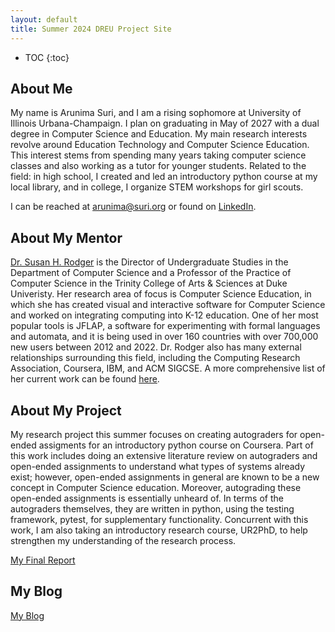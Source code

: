 ```yaml
---
layout: default
title: Summer 2024 DREU Project Site
---
```


* TOC
{:toc}

## About Me

My name is Arunima Suri, and I am a rising sophomore at University of Illinois Urbana-Champaign. I plan on graduating in May of 2027 with a dual degree in Computer Science and Education. My main research interests revolve around Education Technology and Computer Science Education. This interest stems from spending many years taking computer science classes and also working as a tutor for younger students. Related to the field: in high school, I created and led an introductory python course at my local library, and in college, I organize STEM workshops for girl scouts.  

I can be reached at arunima@suri.org or found on [LinkedIn](https://www.linkedin.com/in/arunima-suri-b3b053257/).  

## About My Mentor

[Dr. Susan H. Rodger](https://scholars.duke.edu/person/rodger) is the Director of Undergraduate Studies in the Department of Computer Science and a Professor of the Practice of Computer Science in the Trinity College of Arts & Sciences at Duke Univeristy. Her research area of focus is Computer Science Education, in which she has created visual and interactive software for Computer Science and worked on integrating computing into K-12 education. One of her most popular tools is JFLAP, a software for experimenting with formal languages and automata, and it is being used in over 160 countries with over 700,000 new users between 2012 and 2022. Dr. Rodger also has many external relationships surrounding this field, including the Computing Research Association, Coursera, IBM, and ACM SIGCSE. A more comprehensive list of her current work can be found [here](https://users.cs.duke.edu/~rodger/). 

## About My Project

My research project this summer focuses on creating autograders for open-ended assigments for an introductory python course on Coursera. Part of this work includes doing an extensive literature review on autograders and open-ended assignments to understand what types of systems already exist; however, open-ended assignments in general are known to be a new concept in Computer Science education. Moreover, autograding these open-ended assignments is essentially unheard of. In terms of the autograders themselves, they are written in python, using the testing framework, pytest, for supplementary functionality. Concurrent with this work, I am also taking an introductory research course, UR2PhD, to help strengthen my understanding of the research process. 

[My Final Report](files/finalreport.pdf)

## My Blog

[My Blog](blog.html)
